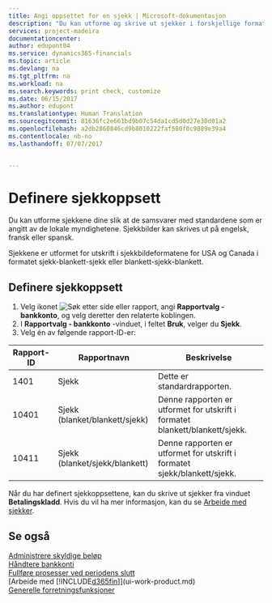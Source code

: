 ```yaml
---
title: Angi oppsettet for en sjekk | Microsoft-dokumentasjon
description: "Du kan utforme og skrive ut sjekker i forskjellige formater for å følge standarder."
services: project-madeira
documentationcenter: 
author: edupont04
ms.service: dynamics365-financials
ms.topic: article
ms.devlang: na
ms.tgt_pltfrm: na
ms.workload: na
ms.search.keywords: print check, customize
ms.date: 06/15/2017
ms.author: edupont
ms.translationtype: Human Translation
ms.sourcegitcommit: 81636fc2e661bd9b07c54da1cd5d0d27e30d01a2
ms.openlocfilehash: a2db2860846cd9b8010222faf580f0c9889e39a4
ms.contentlocale: nb-no
ms.lasthandoff: 07/07/2017


---
```

# <a name="how-to-define-check-layouts"></a>Definere sjekkoppsett
Du kan utforme sjekkene dine slik at de samsvarer med standardene som er angitt av de lokale myndighetene. Sjekkbilder kan skrives ut på engelsk, fransk eller spansk.

Sjekkene er utformet for utskrift i sjekkbildeformatene for USA og Canada i formatet sjekk-blankett-sjekk eller blankett-sjekk-blankett.

## <a name="to-define-check-layouts"></a>Definere sjekkoppsett
1. Velg ikonet ![Søk etter side eller rapport](media/ui-search/search_small.png "Ikonet Søk etter side eller rapport"), angi **Rapportvalg - bankkonto**, og velg deretter den relaterte koblingen.
2. I **Rapportvalg - bankkonto** -vinduet, i feltet **Bruk**, velger du **Sjekk**.
3. Velg én av følgende rapport-ID-er:

| Rapport-ID | Rapportnavn | Beskrivelse |
| --- | --- | --- |
| 1401 |Sjekk |Dette er standardrapporten. |
| 10401 |Sjekk (blanket/blankett/sjekk) |Denne rapporten er utformet for utskrift i formatet blankett/blankett/sjekk. |
| 10411 |Sjekk (blanket/sjekk/blankett) |Denne rapporten er utformet for utskrift i formatet sjekk/blankett/sjekk. |

Når du har definert sjekkoppsettene, kan du skrive ut sjekker fra vinduet **Betalingskladd**. Hvis du vil ha mer informasjon, kan du se [Arbeide med sjekker](payables-how-work-checks.md).

## <a name="see-also"></a>Se også
[Administrere skyldige beløp](payables-manage-payables.md)  
[Håndtere bankkonti](bank-manage-bank-accounts.md)   
[Fullføre prosesser ved periodens slutt](year-how-complete-period-end-processes.md)  
[Arbeide med [!INCLUDE[d365fin](includes/d365fin_md.md)]](ui-work-product.md)  
[Generelle forretningsfunksjoner](ui-across-business-areas.md)

